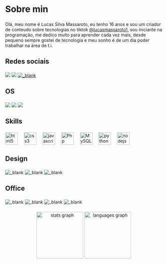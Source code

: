 <h1 align="left">Sobre min</h1>

###

<p align="left">Olá, meu nome é Lucas Silva Massaroto, eu tenho 16 anos e sou um criador de conteudo sobre tecnologias no tiktok <a href="https://www.tiktok.com/@lucasmassaroto1">@lucasmassaroto1</a>, sou iniciante na programação, me dedico muito para aprender cada vez mais, desde pequeno sempre gostei de tecnologia e meu sonho é de um dia poder trabalhar na área de t.i.</p>

###

<h2 align="left">Redes sociais</h2>

###

<div align="left">
  <a href="https://www.tiktok.com/@lucasmassaroto1" target="_blank"><img src="https://img.shields.io/badge/TikTok-000000?style=for-the-badge&logo=tiktok&logoColor=white" target="_blank"></a>
  <a href = "https://www.instagram.com/lucasmassaroto17"><img src="https://img.shields.io/badge/Instagram-E4405F?style=for-the-badge&logo=instagram&logoColor=white" target="_blank"></a>
  <a href="https://github.com/Lucasmassaroto1"><img src="https://img.shields.io/badge/GitHub-100000?style=for-the-badge&logo=github&logoColor=white" alt="_blank"></a>
</div>

###

<h2 align="left">OS</h2>

###

<div align="left">
  <img src="https://img.shields.io/badge/Windows-0078D6?style=for-the-badge&logo=windows&logoColor=white" target="_blank">
  <img src="https://img.shields.io/badge/Ubuntu-E95420?style=for-the-badge&logo=ubuntu&logoColor=white" target="_blank">
  <img src="https://img.shields.io/badge/Android-3DDC84?style=for-the-badge&logo=android&logoColor=white" target="_blank">
</div>

###

<h2 align="left">Skills</h2>

###

<div align="left">
  <img src="https://img.shields.io/badge/HTML5-E34F26?style=for-the-badge&logo=html5&logoColor=white" height="40" alt="html5 logo"  />
  <img width="12" />
  <img src="https://img.shields.io/badge/CSS3-1572B6?style=for-the-badge&logo=css3&logoColor=white" height="40" alt="css3 logo"  />
  <img width="12" />
  <img src="https://img.shields.io/badge/JavaScript-F7DF1E?style=for-the-badge&logo=JavaScript&logoColor=white" height="40" alt="javascript logo"  />
  <img width="12" />
  <img src="https://img.shields.io/badge/PHP-777BB4?style=for-the-badge&logo=php&logoColor=white" height="40" alt="Php logo"  />
  <img width="12" />
  <img src="https://img.shields.io/badge/MySQL-00000F?style=for-the-badge&logo=mysql&logoColor=white" height="40" alt="MySQL logo"  />
  <img width="12" />
  <img src="https://img.shields.io/badge/Python-3776AB?style=for-the-badge&logo=python&logoColor=white" height="40" alt="python logo"  />
  <img width="12" />
  <img src="https://img.shields.io/badge/Node.js-43853D?style=for-the-badge&logo=node.js&logoColor=white" height="40" alt="nodejs logo"  />
</div>

###

<h2 align="left">Design</h2>

###

<div class="left">
  <img src="https://img.shields.io/badge/Adobe%20Photoshop-31A8FF?style=for-the-badge&logo=Adobe%20Photoshop&logoColor=black" alt="_blank">
  <img src="https://img.shields.io/badge/gimp-5C5543?style=for-the-badge&logo=gimp&logoColor=white" alt="_blank">
  <img src="https://img.shields.io/badge/Figma-F24E1E?style=for-the-badge&logo=figma&logoColor=white" alt="_blank">
</div>

###

<h2 align="left">Office</h2>

###

<div class="left">
  <img src="https://img.shields.io/badge/Microsoft_Office-D83B01?style=for-the-badge&logo=microsoft-office&logoColor=white" alt="_blank">
  <img src="https://img.shields.io/badge/LibreOffice-18A303?style=for-the-badge&logo=LibreOffice&logoColor=white" alt="_blank">
  <img src="https://img.shields.io/badge/Google%20Sheets-34A853?style=for-the-badge&logo=google-sheets&logoColor=white" alt="_blank">
    <img src="https://img.shields.io/badge/Notion-000000?style=for-the-badge&logo=notion&logoColor=white" alt="_blank">
</div>

###

<div align="center">
  <img src="https://github-readme-stats.vercel.app/api?username=Lucasmassaroto1&hide_title=false&hide_rank=false&show_icons=true&include_all_commits=true&count_private=true&disable_animations=false&theme=blueberry&locale=pt-br&hide_border=false&order=1" height="150" alt="stats graph"  />
  <img src="https://github-readme-stats.vercel.app/api/top-langs?username=Lucasmassaroto1&locale=pt-br&hide_title=false&layout=compact&card_width=320&langs_count=5&theme=blueberry&hide_border=false&order=2" height="150" alt="languages graph"  />
</div>

###
